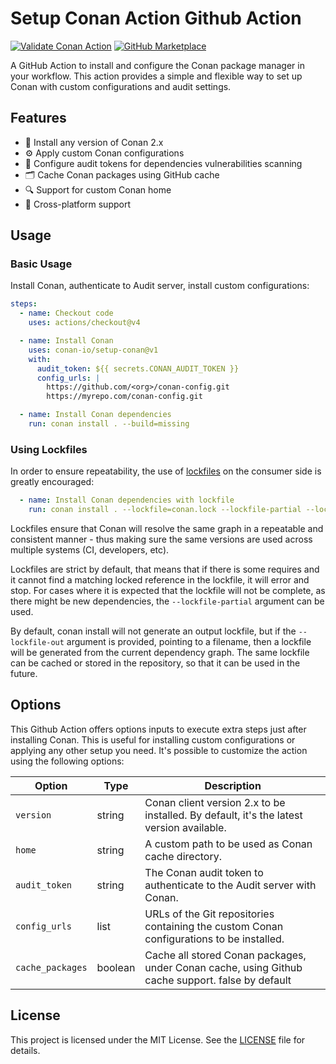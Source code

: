# Setup Conan Action Github Action

[![Validate Conan Action](https://github.com/conan-io/setup-conan/actions/workflows/ci.yml/badge.svg)](https://github.com/conan-io/setup-conan/actions/workflows/ci.yml)
[![GitHub Marketplace](https://img.shields.io/badge/Marketplace-Setup%20Conan%20Client-blue.svg?colorA=24292e&colorB=0366d6&style=flat&longCache=true&logo=github)](https://github.com/marketplace/actions/setup-conan-client)


A GitHub Action to install and configure the Conan package manager in your workflow.
This action provides a simple and flexible way to set up Conan with custom configurations and audit settings.

## Features

- 🚀 Install any version of Conan 2.x
- ⚙️ Apply custom Conan configurations
- 🔐 Configure audit tokens for dependencies vulnerabilities scanning
- 🗂️ Cache Conan packages using GitHub cache
- 🔍 Support for custom Conan home
- 💪 Cross-platform support

## Usage

### Basic Usage

Install Conan, authenticate to Audit server, install custom configurations:

```yaml
steps:
  - name: Checkout code
    uses: actions/checkout@v4

  - name: Install Conan
    uses: conan-io/setup-conan@v1
    with:
      audit_token: ${{ secrets.CONAN_AUDIT_TOKEN }}
      config_urls: |
        https://github.com/<org>/conan-config.git
        https://myrepo.com/conan-config.git

  - name: Install Conan dependencies
    run: conan install . --build=missing
```

### Using Lockfiles

In order to ensure repeatability, the use of [lockfiles](https://docs.conan.io/2/tutorial/versioning/lockfiles.html#tutorial-versioning-lockfiles) on the consumer side is greatly encouraged:

```yaml
  - name: Install Conan dependencies with lockfile
    run: conan install . --lockfile=conan.lock --lockfile-partial --lockfile-out=conan.lock --build=missing
```

Lockfiles ensure that Conan will resolve the same graph in a repeatable and consistent manner - thus making sure the same versions are used across multiple systems (CI, developers, etc).

Lockfiles are strict by default, that means that if there is some requires and it cannot find a matching locked reference in the lockfile, it will error and stop. For cases where it is expected that the lockfile will not be complete, as there might be new dependencies, the `--lockfile-partial` argument can be used.

By default, conan install will not generate an output lockfile, but if the `--lockfile-out` argument is provided, pointing to a filename, then a lockfile will be generated from the current dependency graph. The same lockfile can be cached or stored in the repository, so that it can be used in the future.

## Options

This Github Action offers options inputs to execute extra steps just after installing Conan.
This is useful for installing custom configurations or applying any other setup you need.
It's possible to customize the action using the following options:

| Option           | Type    | Description                                                                                      |
|------------------|---------|--------------------------------------------------------------------------------------------------|
| `version`        | string  | Conan client version 2.x to be installed. By default, it's the latest version available.         |
| `home`           | string  | A custom path to be used as Conan cache directory.                                               |
| `audit_token`    | string  | The Conan audit token to authenticate to the Audit server with Conan.                            |
| `config_urls`    | list    | URLs of the Git repositories containing the custom Conan configurations to be installed.         |
| `cache_packages` | boolean | Cache all stored Conan packages, under Conan cache, using Github cache support. false by default |


## License

This project is licensed under the MIT License. See the [LICENSE](LICENSE.md) file for details.
